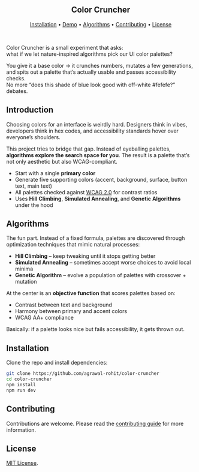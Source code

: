 <div align="center">
  
## Color Cruncher

[Installation](#installation) • [Demo](https://github.com/agrawal-rohit/pearl-ui/assets/29514438/0dc04e6a-2d84-4090-85f6-a551eb3632dd) • [Algorithms](#algorithms) • [Contributing](#contributing) • [License](#license)
</div>

<br />

Color Cruncher is a small experiment that asks:  
what if we let nature-inspired algorithms pick our UI color palettes?  

You give it a base color → it crunches numbers, mutates a few generations, and spits out a palette that’s actually usable and passes accessibility checks.  
No more “does this shade of blue look good with off-white #fefefe?” debates.


## Introduction

Choosing colors for an interface is weirdly hard. Designers think in vibes, developers think in hex codes, and accessibility standards hover over everyone’s shoulders.  

This project tries to bridge that gap. Instead of eyeballing palettes, **algorithms explore the search space for you**. The result is a palette that’s not only aesthetic but also WCAG-compliant.

- Start with a single **primary color**  
- Generate five supporting colors (accent, background, surface, button text, main text)  
- All palettes checked against [WCAG 2.0](https://www.w3.org/WAI/standards-guidelines/wcag/) for contrast ratios  
- Uses **Hill Climbing**, **Simulated Annealing**, and **Genetic Algorithms** under the hood  

## Algorithms

The fun part. Instead of a fixed formula, palettes are discovered through optimization techniques that mimic natural processes:

- **Hill Climbing** – keep tweaking until it stops getting better  
- **Simulated Annealing** – sometimes accept worse choices to avoid local minima  
- **Genetic Algorithm** – evolve a population of palettes with crossover + mutation  

At the center is an **objective function** that scores palettes based on:  
- Contrast between text and background  
- Harmony between primary and accent colors  
- WCAG AA+ compliance  

Basically: if a palette looks nice but fails accessibility, it gets thrown out.

## Installation

Clone the repo and install dependencies:

```bash
git clone https://github.com/agrawal-rohit/color-cruncher
cd color-cruncher
npm install
npm run dev
```

## Contributing

Contributions are welcome. Please read the [contributing guide](CONTRIBUTING.md) for more information.

## License

[MIT License](LICENSE).
